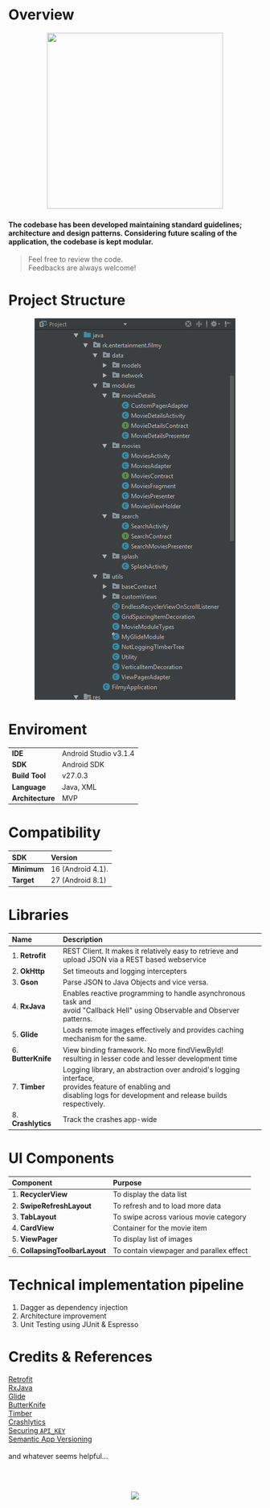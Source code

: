 # Overview

<p align="center">
  <img src="https://media.giphy.com/media/3o7rc0qU6m5hneMsuc/giphy.gif" width="350" height="350"/> 
</p>

#### The codebase has been developed maintaining standard guidelines; architecture and design patterns. Considering future scaling of the application, the codebase is kept modular.

> Feel free to review the code. <br>  Feedbacks are always welcome!


# Project Structure

<p align="center">
  <img src="/screenshots/project_structure.PNG"/> 
</p>


# Enviroment

|                    |                         |
|  ----------------  |  ---------------------  |
|  **IDE**           |  Android Studio v3.1.4  |
|  **SDK**           |  Android SDK            |
|  **Build Tool**    |  v27.0.3                |
|  **Language**      |  Java, XML              |
|  **Architecture**  |  MVP                    |

# Compatibility

|      SDK           |      Version            |
|  :---------------  |  :--------------------  |
|  **Minimum**       |  16 (Android 4.1).      |
|  **Target**        |  27 (Android 8.1)       |


# Libraries

|      Name          |      Description        |
|  :---------------  |  :--------------------  |
|  1. **Retrofit**       |  REST Client. It makes it relatively easy to retrieve and upload JSON via a REST based webservice  |
|  2. **OkHttp**         |  Set timeouts and logging intercepters  |
|  3. **Gson**           |  Parse JSON to Java Objects and vice versa.  |
|  4. **RxJava**		     |  Enables reactive programming to handle asynchronous task and <br>avoid "Callback Hell" using Observable and                             Observer patterns.</br>  |
|  5. **Glide**		       |  Loads remote images effectively and provides caching mechanism for the same.  |
|  6. **ButterKnife**	   |  View binding framework. No more findViewById! <br>resulting in lesser code and lesser development time</br>  |
|  7. **Timber**		     |  Logging library, an abstraction over android's logging interface, <br>provides feature of enabling and                                  </br>disabling logs for development and release builds respectively.  |
|  8. **Crashlytics**    |  Track the crashes app-wide  |


# UI Components

|      Component     |      Purpose            |
|  :---------------  |  :--------------------  |
|  1. **RecyclerView**            |  To display the data list                 |
|  2. **SwipeRefreshLayout**      |  To refresh and to load more data         |
|  3. **TabLayout**               |  To swipe across various movie category   |
|  4. **CardView**                |  Container for the movie item             |
|  5. **ViewPager**               |  To display list of images                |
|  6. **CollapsingToolbarLayout** |  To contain viewpager and parallex effect |


# Technical implementation pipeline

1. Dagger as dependency injection
2. Architecture improvement
3. Unit Testing using JUnit & Espresso


# Credits & References 

 [Retrofit](https://www.journaldev.com/13639/retrofit-android-example-tutorial)
<br> [RxJava](https://www.toptal.com/android/functional-reactive-android-rxjava)
<br> [Glide](https://github.com/codepath/android_guides/wiki/Displaying-Images-with-the-Glide-Library)
<br> [ButterKnife](http://jakewharton.github.io/butterknife/)
<br> [Timber](https://medium.com/@caueferreira/timber-enhancing-your-logging-experience-330e8af97341)
<br> [Crashlytics](https://fabric.io/kits/android/crashlytics)
<br> [Securing ````API_KEY````](https://medium.com/code-better/hiding-api-keys-from-your-android-repository-b23f5598b906)
<br> [Semantic App Versioning](https://medium.com/@maxirosson/versioning-android-apps-d6ec171cfd82)
<br><br> and whatever seems helpful...

<br>
<br>

<p align="center">
<img src="https://media.giphy.com/media/DAtJCG1t3im1G/giphy.gif"/>
</p>
